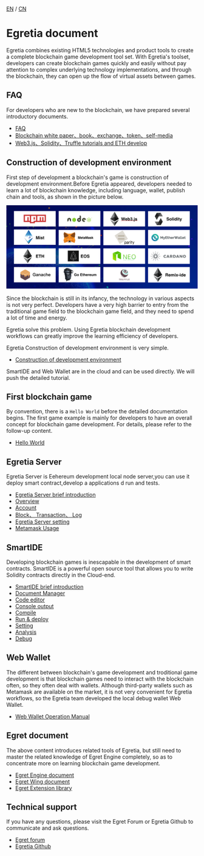 [EN](en/README.md) / [CN](cn/README.md)

# Egretia document

Egretia combines existing HTML5 technologies and product tools to create a complete blockchain game development tool set. With Egretia's toolset, developers can create blockchain games quickly and easily without pay attention to complex underlying technology implementations, and through the blockchain, they can open up the flow of virtual assets between games.

## FAQ

For developers who are new to the blockchain, we have prepared several introductory documents.

* [FAQ](en/faq/faq.md)
* [Blockchain white paper、book、exchange、token、self-media](https://github.com/dily3825002/awesome-blockchain)
* [Web3.js、Solidity、Truffle tutorials and ETH develop](https://github.com/dily3825002/awesome-ethereum-cn)

## Construction of development environment

First step of development a blockchain's game is construction of development environment.Before Egretia appeared, developers needed to learn a lot of blockchain knowledge, including language, wallet, publish chain and tools, as shown in the picture below.

![](pic.png)

Since the blockchain is still in its infancy, the technology in various aspects is not very perfect. Developers have a very high barrier to entry from the traditional game field to the blockchain game field, and they need to spend a lot of time and energy.


Egretia solve this problem. Using Egretia blockchain development workflows can greatly improve the learning efficiency of developers.

Egretia Construction of development environment is very simple.

* [Construction of development environment](en/install/install.md)

SmartIDE and Web Wallet are in the cloud and can be used directly. We will push the detailed tutorial.

## First blockchain game

By convention, there is a `Hello World` before the detailed documentation begins. The first game example is mainly for developers to have an overall concept for blockchain game development. For details, please refer to the follow-up content.

* [Hello World](en/helloworld/helloworld.md)

## Egretia Server

Egretia Server is Eehereum development local node server,you can use it deploy smart contract,develop a applications d run and tests.

* [Egretia Server brief introduction](en/egretiaserver/introduction.md)
* [Overview](en/egretiaserver/overview.md)
* [Account](en/egretiaserver/account.md)
* [Block、 Transaction、 Log](en/egretiaserver/block.md)
* [Egretia Server setting](en/egretiaserver/setting.md)
* [Metamask Usage](en/egretiaserver/metamask.md)

## SmartIDE

Developing blockchain games is inescapable in the development of smart contracts. SmartIDE is a powerful open source tool that allows you to write Solidity contracts directly in the Cloud-end.

* [SmartIDE brief introduction](en/smartide/introduction.md)
* [Document Manager](en/smartide/document.md)
* [Code editor](en/smartide/editor.md)
* [Console output](en/smartide/console.md)
* [Compile](en/smartide/compile.md)
* [Run & deploy](en/smartide/run.md)
* [Setting](en/smartide/setting.md)
* [Analysis](en/smartide/analysis.md)
* [Debug](en/smartide/debug.md)

## Web Wallet

The different between blockchain's game development and troditional game development is  that blockchain games need to interact with the blockchain often, so they often deal with wallets. Although third-party wallets such as Metamask are available on the market, it is not very convenient for Egretia workflows, so the Egretia team developed the local debug wallet Web Wallet.

* [Web Wallet Operation Manual](en/webwallet/webwallet.md)

## Egret document

The above content introduces related tools of Egretia, but still need to master the related knowledge of Egret Engine completely, so as to concentrate more on learning blockchain game development.

* [Egret Engine document](http://developer.egret.com/cn/github/egret-docs/Engine2D/getStarted/helloWorld/index.html)
* [Egret Wing document](http://developer.egret.com/cn/github/egret-docs/Wing/introduction/index.html)
* [Egret Extension library](http://developer.egret.com/cn/github/egret-docs/extension/threes/instructions/index.html)

## Technical support

If you have any questions, please visit the Egret Forum or Egretia Github to communicate and ask questions.

* [Egret forum](http://bbs.egret.com)
* [Egretia Github](https://github.com/egretia)